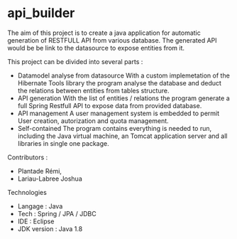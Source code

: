 # api_builder



The aim of this project is to create a java application for automatic generation 
of RESTFULL API from various database.
The generated API would be be link to the datasource to expose entities from it.


This project can be divided into several parts :

- Datamodel analyse from datasource
    With a custom implemetation of the Hibernate Tools library the program analyse the database and deduct the relations between entities from tables structure.
- API generation 
    With the list of entities / relations the program generate a full Spring Restfull API to expose data from provided database.
- API management
    A user management system is embedded to permit User creation, autorization and quota management.
- Self-contained
    The program contains everything is needed to run, including the Java virtual machine, an Tomcat application server and all libraries in single one package.
    
Contributors :

- Plantade Rémi,
- Lariau-Labree Joshua

Technologies
- Langage : Java
- Tech : Spring / JPA / JDBC
- IDE : Eclipse
- JDK version : Java 1.8
